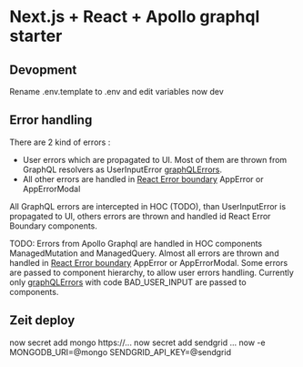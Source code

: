 # Next.js + React + Apollo graphql starter

## Devopment
Rename .env.template to .env and edit variables
now dev

## Error handling
There are 2 kind of errors :
* User errors which are propagated to UI. Most of them are thrown from GraphQL resolvers as UserInputError [graphQLErrors](https://www.apollographql.com/docs/apollo-server/features/errors/).
* All other errors are handled in [React Error boundary](https://reactjs.org/docs/error-boundaries.html) AppError or AppErrorModal

All GraphQL errors are intercepted in HOC (TODO), than UserInputError is propagated to UI, others errors are thrown and handled id React Error Boundary components.

TODO: Errors from Apollo Graphql are handled in HOC components ManagedMutation and ManagedQuery. Almost all errors are thrown and handled in [React Error boundary](https://reactjs.org/docs/error-boundaries.html) AppError or AppErrorModal. 
Some errors are passed to component hierarchy, to allow user errors handling. Currently only [graphQLErrors](https://www.apollographql.com/docs/apollo-server/features/errors) with code BAD_USER_INPUT are passed to components.

## Zeit deploy 
now secret add mongo https://...
now secret add sendgrid ...
now -e MONGODB_URI=@mongo SENDGRID_API_KEY=@sendgrid

